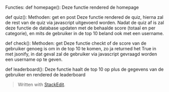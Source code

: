 Functies:
def homepage():
Deze functie rendered de homepage

def quiz():
Methoden: get en post
Deze functie rendered de quiz, hierna zal de rest van de quiz via javascript uitgevoerd worden. Nadat de quiz af is zal deze functie de database updaten met de behaalde score (totaal en per categorie), en mits de gebruiker in de top 10 beland ook met een username. 

def check():
Methoden: get
Deze functie checkt of de score van de gebruiker genoeg is om in de top 10 te komen, zo ja returned het True in met jsonify, in dat geval zal de gebruiker via javascript gevraagd worden een username op te geven.

def leaderboard():
Deze functie haalt de top 10 op plus de gegevens van de gebruiker en rendered de leaderboard


> Written with [StackEdit](https://stackedit.io/).
<!--stackedit_data:
eyJoaXN0b3J5IjpbLTE1NTUyNjQzNDEsLTE1MzI0MjAwNjksLT
E5NTUzMTA1MTVdfQ==
-->